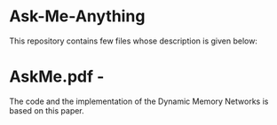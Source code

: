 # Ask-Me-Anything
This repository contains few files whose description is given below:

# AskMe.pdf -
The code and the implementation of the Dynamic Memory Networks is based on this paper.
